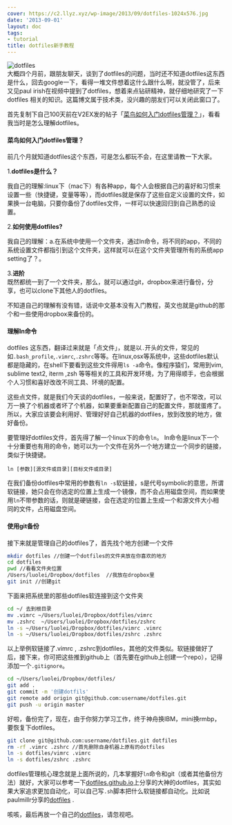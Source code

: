 ```yaml
---
cover: https://c2.llyz.xyz/wp-image/2013/09/dotfiles-1024x576.jpg
date: '2013-09-01'
layout: doc
tags:
- tutorial
title: dotfiles新手教程
---
```


![dotfiles](https://c2.llyz.xyz/wp-image/2013/09/dotfiles-1024x576.jpg)  
大概四个月前，跟朋友聊天，谈到了dotfiles的问题，当时还不知道dotfiles这东西是什么，回去google一下，看得一堆文件想着这什么跟什么啊，就没管了，后来又见paul irish在视频中提到了dotfiles，想着来点钻研精神，就仔细地研究了一下 dotfiles 相关的知识。这篇博文属于技术类，没兴趣的朋友们可以关闭此窗口了。

首先复制下自己100天前在V2EX发的帖子「[菜鸟如何入门dotfiles管理？](https://v2ex.com/t/70242)」，看看我当时是怎么理解dotfiles。

#### 菜鸟如何入门dotfiles管理？

前几个月就知道dotfiles这个东西，可是怎么都玩不会，在这里请教一下大家。

1.**dotfiles是什么？**

我自己的理解:linux下（mac下）有各种app，每个人会根据自己的喜好和习惯来设置一些（快捷键，变量等等），而dotfiles就是保存了这些自定义设置的文件，如果换一台电脑，只要你备份了dotfiles文件，一样可以快速回归到自己熟悉的设置。

2.**如何使用dotfiles?**

我自己的理解：a.在系统中使用一个文件夹，通过ln命令，将不同的app，不同的系统设置文件都指引到这个文件夹，这样就可以在这个文件夹管理所有的系统app setting了？。

3.**进阶**  
既然都统一到了一个文件夹，那么，就可以通过git，dropbox来进行备份，分享，也可以clone下其他人的dotfiles。

不知道自己的理解有没有错，话说中文基本没有入门教程，英文也就是github的那个和一些使用dropbox来备份的。

#### 理解ln命令

dotfiles 这东西，翻译过来就是「点文件」，就是以`.`开头的文件，常见的如`.bash_profile`,`.vimrc`,`.zshrc`等等。在linux,osx等系统中，这些dotfiles默认都是隐藏的，在shell下要看到这些文件得用`ls -a`命令。像程序猿们，常用到vim, sublime text2, iterm ,zsh 等等相关的工具和开发环境，为了用得顺手，也会根据个人习惯和喜好改改不同工具、环境的配置。

这些点文件，就是我们今天谈的dotfiles，一般来说，配置好了，也不常改，可以万一换了个机器或者坏了个机器，如果要重新配置自己的配置文件，那就蛋疼了。所以，大家应该要会利用好、管理好好自己机器的dotfiles，放到改放的地方，做好备份。

要管理好dotfiles文件，首先得了解一个linux下的命令`ln`。 ln命令是linux下一个十分重要也有用的命令，她可以为一个文件在另外一个地方建立一个同步的链接，类似于快捷键。

`ln [参数][源文件或目录][目标文件或目录]`

在我们备份dotfiles中常用的参数有`ln -s`软链接，s是代号symbolic的意思，所谓软链接，她只会在你选定的位置上生成一个镜像，而不会占用磁盘空间，而如果使用`ln`不带参数的话，则就是硬链接，会在选定的位置上生成一个和源文件大小相同的文件，占用磁盘空间。

#### 使用git备份

接下来就是管理自己的dotfiles了，首先找个地方创建一个文件

```bash
mkdir dotfiles //创建一个dotfiles的文件夹放在你喜欢的地方
cd dotfiles
pwd //看看文件夹位置
/Users/luolei/Dropbox/dotfiles  //我放在dropbox里
git init //创建git
```

下面来把系统里的那些dotfiles软连接到这个文件夹

```bash
cd ~/ 去到根目录
mv .vimrc ~/Users/luolei/Dropbox/dotfiles/vimrc
mv .zshrc  ~/Users/luolei/Dropbox/dotfiles/zshrc
ln -s ~/Users/luolei/Dropbox/dotfiles/vimrc .vimrc
ln -s ~/Users/luolei/Dropbox/dotfiles/zshrc .zshrc
```

以上举例软链接了.vimrc , .zshrc到dotfiles，其他的文件类似。软链接做好了后，接下来，你可把这些推到github上（首先要在github上创建一个repo），记得添加一个`.gitignore`。

```bash
cd ~/Users/luolei/Dropbox/dotfiles/
git add .
git commit -m '创建dotfils'
git remote add origin git@github.com:username/dotfiles.git
git push -u origin master
```

好啦，备份完了，现在，由于你努力学习工作，终于神舟换IBM，mini换rmbp，要恢复下dotfiles。

```bash
git clone git@github.com:username/dotfiles.git dotfiles
rm -rf .vimrc .zshrc //首先删除自身机器上原有的dotfiles
ln -s dotfiles/vimrc .vimrc
ln -s dotfiles/zshrc .zshrc
```

dotfiles管理核心理念就是上面所说的，几本掌握好`ln`命令和git（或者其他备份方法）就好，大家可以参考一下[dotfiles.github.io](https://dotfiles.github.io/)上分享的大神的dotfiles，其实如果大家追求更加自动化，可以自己写`.sh`脚本把什么软链接都自动化。比如说paulmillr分享的[dotfiles](https://github.com/paulmillr/dotfiles) .

咳咳，最后再放一个自己的[dotfiles](https://github.com/foru17/luolei-dotfiles)，请忽视吧。
